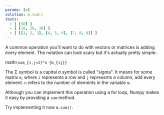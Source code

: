 ```yaml
---
params: [m]
solution: m.sum()
tests:
  - [ [50] ]
  - [ [10, 20, 30] ]
  - [ [[1, 2, 3], [4, 5, 6], [7, 8, 9]] ]
---
```


A common operation you'll want to do with vectors or matrices is adding every element. The notation can look scary but it's actually pretty simple:.

math`\sum_{i,j=1}^n {m_{ij}}`

The Σ symbol is a capital σ symbol is called "sigma". It means for some matrix `m`, where `i` represents a row and `j` represents a column, add every element. `n` refers to the number of elements in the variable `m`.

Although you can implement this operation using a for loop, Numpy makes it easy by providing a `sum` method.

Try implementing it now `m.sum()`.
